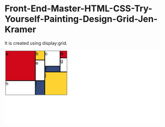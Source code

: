 # Front-End-Master-HTML-CSS-Try-Yourself-Painting-Design-Grid-Jen-Kramer

It is created using display:grid.

<img src="1.png">
